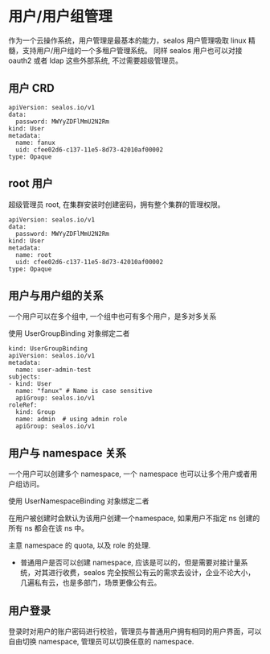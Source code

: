 # 用户/用户组管理

作为一个云操作系统，用户管理是最基本的能力，sealos 用户管理吸取 linux 精髓，支持用户/用户组的一个多租户管理系统。
同样 sealos 用户也可以对接 oauth2 或者 ldap 这些外部系统, 不过需要超级管理员。

## 用户 CRD

```shell script
apiVersion: sealos.io/v1
data:
  password: MWYyZDFlMmU2N2Rm
kind: User
metadata:
  name: fanux
  uid: cfee02d6-c137-11e5-8d73-42010af00002
type: Opaque
```

## root 用户

超级管理员 root, 在集群安装时创建密码，拥有整个集群的管理权限。

```shell script
apiVersion: sealos.io/v1
data:
  password: MWYyZDFlMmU2N2Rm
kind: User
metadata:
  name: root
  uid: cfee02d6-c137-11e5-8d73-42010af00002
type: Opaque
```

## 用户与用户组的关系

一个用户可以在多个组中, 一个组中也可有多个用户，是多对多关系

使用 UserGroupBinding 对象绑定二者

```shell script
kind: UserGroupBinding
apiVersion: sealos.io/v1
metadata:
  name: user-admin-test
subjects:
- kind: User
  name: "fanux" # Name is case sensitive
  apiGroup: sealos.io/v1 
roleRef:
  kind: Group
  name: admin  # using admin role
  apiGroup: sealos.io/v1
```

## 用户与 namespace 关系

一个用户可以创建多个 namespace, 一个 namespace 也可以让多个用户或者用户组访问。

使用 UserNamespaceBinding 对象绑定二者

在用户被创建时会默认为该用户创建一个namespace, 如果用户不指定 ns 创建的所有 ns 都会在该 ns 中。

主意 namespace 的 quota, 以及 role 的处理.

* 普通用户是否可以创建 namespace, 应该是可以的，但是需要对接计量系统，对其进行收费，sealos 完全按照公有云的需求去设计，企业不论大小，几遍私有云，也是多部门，场景更像公有云。

## 用户登录

登录时对用户的账户密码进行校验，管理员与普通用户拥有相同的用户界面，可以自由切换 namespace, 管理员可以切换任意的 namespace.